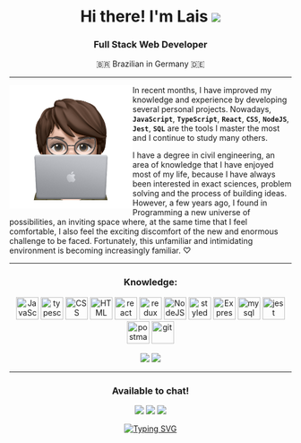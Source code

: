 
<h1 align="center">Hi there! I'm Lais <img src="https://media.giphy.com/media/hvRJCLFzcasrR4ia7z/giphy.gif" width="30px"/></h1>
<h3 align="center">Full Stack Web Developer</h3> 
<p align="center">🇧🇷 Brazilian in Germany 🇩🇪</p>

<!--
**laisrmacedo/laisrmacedo** is a ✨ _special_ ✨ repository because its `README.md` (this file) appears on your GitHub profile.

Here are some ideas to get you started:

- 🔭 I’m currently working on ...
- 🌱 I’m currently learning ...
- 👯 I’m looking to collaborate on ...
- 🤔 I’m looking for help with ...
- 💬 Ask me about ...
- 📫 How to reach me: ...
- 😄 Pronouns: ...
- ⚡ Fun fact: ...
-->

**************

<img align="left" src="./sticker.png" width="220px"> 

In recent months, I have improved my knowledge and experience by developing several personal projects. Nowadays, **`JavaScript`**, **`TypeScript`**, **`React`**, **`CSS`**, **`NodeJS`**, **`Jest`**, **`SQL`** are the tools I master the most and I continue to study many others.

<p>I have a degree in civil engineering, an area of knowledge that I have enjoyed most of my life, because I have always been interested in exact sciences, problem solving and the process of building ideas. However, a few years ago, I found in Programming a new universe of possibilities, an inviting space where, at the same time that I feel comfortable, I also feel the exciting discomfort of the new and enormous challenge to be faced. Fortunately, this unfamiliar and intimidating environment is becoming increasingly familiar. &#x2661;</p>

***************	

<h3 align="center">Knowledge:</h3>
<p align="center">
  <img height="40" width="40" src="https://cdn.simpleicons.org/javascript/fd428d" title='JavaScript'/> 
  <img height="40" width="40" src="https://cdn.simpleicons.org/typescript/fd428d" title='typescript'/> 
  <img height="40" width="40" src="https://cdn.simpleicons.org/css3/fd428d" title='CSS'/> 
  <img height="40" width="40" src="https://cdn.simpleicons.org/html5/fd428d" title='HTML'/> 
  <img height="40" width="40" src="https://cdn.simpleicons.org/react/fd428d" title='react'/> 
  <img height="40" width="40" src="https://cdn.simpleicons.org/redux/fd428d" title='redux'/> 
  <img height="40" width="40" src="https://cdn.simpleicons.org/nodedotjs/fd428d" title='NodeJS'/> 
  <img height="40" width="40" src="https://cdn.simpleicons.org/styledcomponents/fd428d" title='styledcomponents'/> 
  <img height="40" width="40" src="https://cdn.simpleicons.org/express/fd428d" title='Express'/> 
  <img height="40" width="40" src="https://cdn.simpleicons.org/mysql/fd428d" title='mysql'/>
  <img height="40" width="40" src="https://cdn.simpleicons.org/jest/fd428d" title='jest'/>
  <img height="40" width="40" src="https://cdn.simpleicons.org/postman/fd428d" title='postman'/>
  <img height="40" width="40" src="https://cdn.simpleicons.org/git/fd428d" title='git'/>
</p>

<div align="center">
  <img height="150em" src="https://github-readme-stats-eight-theta.vercel.app/api?username=laisrmacedo&show_icons=true&theme=radical&include_all_commits=true&count_private=true"/>
  <img height="150em" src="https://github-readme-stats-eight-theta.vercel.app/api/top-langs/?username=laisrmacedo&layout=compact&langs_count=8&theme=radical"/>
<div>	

*******************
<h3 align="center">Available to chat!</h3>

<div align="center" width="100%">
  <a href="https://www.linkedin.com/in/laisrmacedo/"><img src="https://img.shields.io/badge/LinkedIn-0077B5?style=for-the-badge&logo=linkedin&logoColor=white"/></a>
  <a href="https://wa.me/+4901747781517"><img src="https://img.shields.io/badge/WhatsApp-25D366?style=for-the-badge&logo=whatsapp&logoColor=white" /></a>
  <a href="mailto:laisrodriguesmacedo@gmail.com"><img src="https://img.shields.io/badge/Gmail-D14836?style=for-the-badge&logo=gmail&logoColor=white"/></a>
</div>

<a href="https://git.io/typing-svg"><img src="https://readme-typing-svg.demolab.com?font=Fira+Code&pause=1000&color=AEAEAE&center=true&vCenter=true&width=1000&lines=%23OpenToWork" alt="Typing SVG" /></a>
